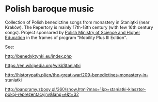 # Polish baroque music

Collection of Polish benedictine songs from monastery in Staniątki (near Kraków).
The Repertory is mainly 17th-18th century (with few 16th century songs).
Project sponsored by <a target="new" href="http://www.nauka.gov.pl/en/"> Polish Ministry of Science and Higher Education</a> in the frames of program "Mobility Plus III Edition".

See: 

http://benedyktynki.eu/index.php

https://en.wikipedia.org/wiki/Staniątki

http://historypath.pl/en/the-great-war/209-benedictines-monastery-in-staniatki

http://panoramy.zbooy.pl/360/show.html?max=1&p=staniatki-klasztor-pokoj-reprezentacyjny&lang=e&t=32


